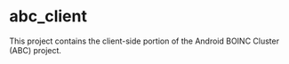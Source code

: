 # abc_client
This project contains the client-side portion of the Android BOINC Cluster (ABC) project.

